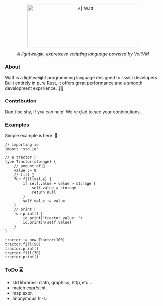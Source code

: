 ﻿<p align="center">
  <img width="363" height="136" alt="⚡🍹 Watt" src="https://github.com/user-attachments/assets/eb7c78b0-3605-4531-b3a4-d8e8bb164571" />
  <p align="center"><i>A lightweight, expressive scripting language powered by VoltVM</i>
</p>

### About
Watt is a lightweight programming language designed to assist developers. 
Built entirely in pure Rust, it offers great performance and a smooth development experience. 🌾💖

### Contribution
Don't be shy, if you can help! We're glad to see your contributions. 

### Examples
Simple example is here. 🍹

```geko
// importing io
import 'std.io'

// a tractor 🚜
type Tractor(storage) {
    // amount of 🌾
    value := 0
    // fill 🌿
    fun fill(value) {
        if self.value + value > storage {
            self.value = storage
            return null
        }
        self.value += value
    }
    // print 📜
    fun print() {
        io.print('tractor value: ')
        io.println(self.value)
    }
}

tractor := new Tractor(100)
tractor.fill(50)
tractor.print()
tractor.fill(70)
tractor.print()
```


### ToDo ⌛
- std libraries: math, graphics, http, etc...
- match expr/stmt.
- map expr.
- anonymous fn-s.

